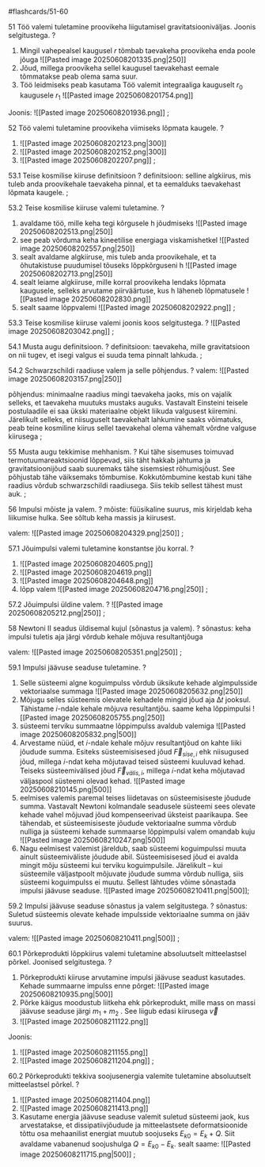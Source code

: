 #flashcards/51-60 

51 Töö valemi tuletamine proovikeha liigutamisel gravitatsiooniväljas. Joonis selgitustega.
?
1. Mingil vahepealsel kaugusel 𝑟 tõmbab taevakeha proovikeha enda poole jõuga ![[Pasted image 20250608201335.png|250]]
2. Jõud, millega proovikeha sellel kaugusel taevakehast eemale tõmmatakse peab olema sama suur.
3. Töö leidmiseks peab kasutama Töö valemit integraaliga kauguselt $r_0$ kaugusele $r_1$ ![[Pasted image 20250608201754.png]]

Joonis:
![[Pasted image 20250608201936.png]]
;

52 Töö valemi tuletamine proovikeha viimiseks lõpmata kaugele.
?
1. ![[Pasted image 20250608202123.png|300]]
2. ![[Pasted image 20250608202152.png|300]]
3. ![[Pasted image 20250608202207.png]]
;
 
53.1 Teise kosmilise kiiruse definitsioon
?
definitsioon:
selline algkiirus, mis tuleb anda proovikehale taevakeha pinnal, et ta eemalduks taevakehast lõpmata kaugele.
;

53.2 Teise kosmilise kiiruse valemi tuletamine.
?
1. avaldame töö, mille keha tegi kõrgusele h jõudmiseks ![[Pasted image 20250608202513.png|250]]
2. see peab võrduma keha kineetilise energiaga viskamishetkel ![[Pasted image 20250608202557.png|250]]
3. sealt avaldame algkiiruse, mis tuleb anda proovikehale, et ta õhutakistuse puudumisel  tõuseks lõppkõrguseni h ![[Pasted image 20250608202713.png|250]]
4. sealt leiame algkiiruse, mille korral proovikeha lendaks lõpmata kaugusele, selleks arvutame piirväärtuse, kus h läheneb lõpmatusele ![[Pasted image 20250608202830.png]]
5. sealt saame lõppvalemi ![[Pasted image 20250608202922.png]]
;

53.3  Teise kosmilise kiiruse valemi joonis koos selgitustega.
?
![[Pasted image 20250608203042.png]]
;

54.1 Musta augu definitsioon.
?
definitsioon:
taevakeha, mille gravitatsioon on nii tugev, et isegi valgus ei suuda
tema pinnalt lahkuda.
;

54.2 Schwarzschildi raadiuse valem ja selle põhjendus.
?
valem:
![[Pasted image 20250608203157.png|250]]

põhjendus:
minimaalne raadius mingi taevakeha jaoks, mis on vajalik selleks, et taevakeha muutuks mustaks auguks.
Vastavalt Einsteini teisele postulaadile ei saa ükski materiaalne objekt liikuda valgusest kiiremini. Järelikult selleks, et niisuguselt taevakehalt lahkumine saaks võimatuks, peab teine kosmiline kiirus sellel taevakehal olema vähemalt võrdne valguse kiirusega
;

55 Musta augu tekkimise mehhanism.
?
Kui tähe sisemuses toimuvad termotuumareaktsioonid lõppevad, siis täht hakkab jahtuma ja gravitatsioonijõud saab suuremaks tähe sisemsiest rõhumisjõust. See põhjustab tähe väiksemaks tõmbumise. Kokkutõmbumine kestab kuni tähe raadius võrdub schwarzschildi raadiusega. Siis tekib sellest tähest must auk.
;

56 Impulsi mõiste ja valem.
?
mõiste:
füüsikaline suurus, mis kirjeldab keha liikumise hulka. See sõltub keha massis ja kiirusest.

valem:
![[Pasted image 20250608204329.png|250]]
;

57.1 Jõuimpulsi valemi tuletamine konstantse jõu korral. 
?
1. ![[Pasted image 20250608204605.png]]
2. ![[Pasted image 20250608204619.png]]
3. ![[Pasted image 20250608204648.png]]
4. lõpp valem ![[Pasted image 20250608204716.png|250]]
;

57.2 Jõuimpulsi üldine valem.
?
![[Pasted image 20250608205212.png|250]]
;

58 Newtoni II seadus üldisemal kujul (sõnastus ja valem).
?
sõnastus:
keha impulsi tuletis aja järgi võrdub kehale mõjuva resultantjõuga

valem:
![[Pasted image 20250608205351.png|250]]
;

59.1 Impulsi jäävuse seaduse tuletamine.
?
1. Selle süsteemi algne koguimpulss võrdub üksikute kehade algimpulsside vektoriaalse summaga ![[Pasted image 20250608205632.png|250]]
2. Mõjugu selles süsteemis olevatele kehadele mingid jõud aja Δ𝑡 jooksul. Tähistame 𝑖-ndale kehale mõjuva resultantjõu. saame keha lõppimpulsi ![[Pasted image 20250608205755.png|250]]
3. süsteemi terviku summaatne lõppimpulss avaldub valemiga ![[Pasted image 20250608205832.png|500]]
4. Arvestame nüüd, et 𝑖-ndale kehale mõjuv resultantjõud on kahte liiki jõudude summa. Esiteks süsteemisisesed jõud $\overrightarrow{F}_{sise,i}$  ehk niisugused jõud, millega 𝑖-ndat keha mõjutavad teised süsteemi kuuluvad kehad. Teiseks süsteemivälised jõud $\overrightarrow{F}_{välis,i}$, millega 𝑖-ndat keha mõjutavad väljaspool süsteemi olevad kehad. ![[Pasted image 20250608210145.png|500]]
5. eelmises valemis paremal teises liidetavas on süsteemisiseste jõudude summa. Vastavalt Newtoni kolmandale seadusele süsteemi sees olevate kehade vahel mõjuvad jõud kompenseerivad üksteist paarikaupa. See tähendab, et süsteemisiseste jõudude vektoriaalne summa võrdub nulliga ja süsteemi kehade summaarse lõppimpulsi valem omandab kuju ![[Pasted image 20250608210247.png|500]]
6. Nagu eelmisest valemist järeldub, saab süsteemi koguimpulssi muuta ainult süsteemiväliste jõudude abil. Süsteemisisesed jõud ei avalda mingit mõju süsteemi kui terviku koguimpulsile. Järelikult – kui süsteemile väljastpoolt mõjuvate jõudude summa võrdub nulliga, siis süsteemi koguimpulss ei muutu. Sellest lähtudes võime sõnastada impulsi jäävuse seaduse. ![[Pasted image 20250608210411.png|500]];

59.2 Impulsi jäävuse seaduse sõnastus ja valem selgitustega.
?
sõnastus:
Suletud süsteemis olevate kehade impulsside vektoriaalne summa on jääv suurus.

valem:
![[Pasted image 20250608210411.png|500]]
;

60.1 Põrkeprodukti lõppkiirus valemi tuletamine absoluutselt mitteelastsel
põrkel. Joonised selgitustega.
?
1. Põrkeprodukti kiiruse arvutamine impulsi jäävuse seadust kasutades. Kehade summaarne impulss enne põrget: ![[Pasted image 20250608210935.png|500]]
2. Põrke käigus moodustub liitkeha ehk põrkeprodukt, mille mass on massi jäävuse seaduse järgi $m_1+m_2$ . See liigub edasi kiirusega $\overrightarrow{v}$
3. ![[Pasted image 20250608211122.png]]

Joonis:
1. ![[Pasted image 20250608211155.png]]
2. ![[Pasted image 20250608211204.png]]
;

60.2 Põrkeprodukti tekkiva soojusenergia valemite tuletamine absoluutselt mitteelastsel põrkel.
?
1. ![[Pasted image 20250608211404.png]]
2. ![[Pasted image 20250608211413.png]]
3. Kasutame energia jäävuse seaduse valemit suletud süsteemi jaok, kus arvestatakse, et dissipatiivjõudude ja mitteelastsete deformatsioonide tõttu osa mehaanilist energiat muutub soojuseks $E_{k0}= E_k + Q$. Siit avaldame vabanenud soojushulga $Q = E_{k0}-E_k$. sealt saame: ![[Pasted image 20250608211715.png|500]]
;